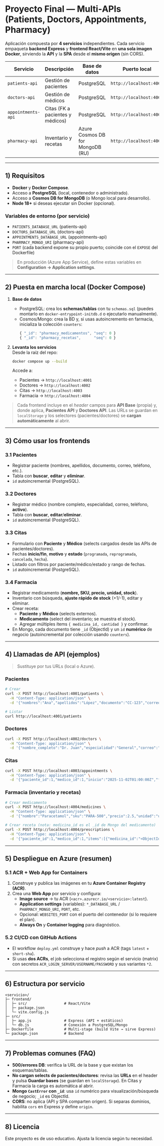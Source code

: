 # Proyecto Final — Multi‑APIs (Patients, Doctors, Appointments, Pharmacy)

Aplicación compuesta por **4 servicios** independientes. Cada servicio empaqueta **backend Express** y **frontend React/Vite** en **una sola imagen Docker**, sirviendo la **API** y la **SPA** desde el **mismo origen** (sin CORS).

| Servicio | Descripción | Base de datos | Puerto local |
|---|---|---|---|
| `patients-api` | Gestión de pacientes | PostgreSQL | `http://localhost:4001` |
| `doctors-api` | Gestión de médicos   | PostgreSQL | `http://localhost:4002` |
| `appointments-api` | Citas (FK a pacientes y médicos) | PostgreSQL | `http://localhost:4003` |
| `pharmacy-api` | Inventario y recetas | Azure Cosmos DB for MongoDB (RU) | `http://localhost:4004` |

---

## 1) Requisitos

- **Docker** y **Docker Compose**.
- Acceso a **PostgreSQL** (local, contenedor o administrado).
- Acceso a **Cosmos DB for MongoDB** (o Mongo local para desarrollo).
- **Node 18+** si deseas ejecutar sin Docker (opcional).

### Variables de entorno (por servicio)
- `PATIENTS_DATABASE_URL` (patients-api)
- `DOCTORS_DATABASE_URL` (doctors-api)
- `APPOINTMENTS_DATABASE_URL` (appointments-api)
- `PHARMACY_MONGO_URI` (pharmacy-api)
- `PORT` (cada backend expone su propio puerto; coincide con el `EXPOSE` del Dockerfile)

> En producción (Azure App Service), define estas variables en **Configuration → Application settings**.

---

## 2) Puesta en marcha local (Docker Compose)

1) **Base de datos**  
   - PostgreSQL: crea los **schemas/tablas** con tu `schemas.sql` (puedes montarlo en `docker-entrypoint-initdb.d` o ejecutarlo manualmente).  
   - Cosmos/Mongo: crea la BD y, si usas autoincremento en farmacia, inicializa la colección `counters`:
     ```js
     { "_id": "pharmacy_medicamentos", "seq": 0 }
     { "_id": "pharmacy_recetas",      "seq": 0 }
     ```

2) **Levanta los servicios**  
   Desde la raíz del repo:
   ```bash
   docker compose up --build
   ```
   Accede a:
   - Pacientes → `http://localhost:4001`
   - Doctores  → `http://localhost:4002`
   - Citas     → `http://localhost:4003`
   - Farmacia  → `http://localhost:4004`

> Cada frontend incluye en el *header* campos para **API Base** (propia) y, donde aplica, **Pacientes API** y **Doctores API**. Las URLs se guardan en `localStorage` y los selectores (pacientes/doctores) se **cargan automáticamente** al abrir.

---

## 3) Cómo usar los frontends

### 3.1 Pacientes
- Registrar paciente (nombres, apellidos, documento, correo, teléfono, etc.).
- Tabla con **buscar**, **editar** y **eliminar**.  
- `id` autoincremental (PostgreSQL).

### 3.2 Doctores
- Registrar médico (nombre completo, especialidad, correo, teléfono, **activo**).
- Tabla con **buscar**, **editar**/**eliminar**.  
- `id` autoincremental (PostgreSQL).

### 3.3 Citas
- Formulario con **Paciente** y **Médico** (selects cargados desde las APIs de pacientes/doctores).
- Fechas **inicio/fin**, **motivo** y **estado** (`programada`, `reprogramada`, `cancelada`, `hecha`).
- Listado con filtros por paciente/médico/estado y rango de fechas.  
- `id` autoincremental (PostgreSQL).

### 3.4 Farmacia
- Registrar medicamento (**nombre, SKU, precio, unidad, stock**).
- Inventario con búsqueda, **ajuste rápido de stock** (+1/-1), editar y eliminar.
- Crear receta:
  - **Paciente** y **Médico** (selects externos).
  - **Medicamento** (select del inventario; se muestra el stock).
  - Agregar múltiples ítems `{ medicina_id, cantidad }` y confirmar.  
- En Mongo, cada documento tiene `_id` (ObjectId) y un `id` **numérico** de negocio (autoincremental por colección usando `counters`).

---

## 4) Llamadas de API (ejemplos)

> Sustituye por tus URLs (local o Azure).

### Pacientes
```bash
# Crear
curl -X POST http://localhost:4001/patients \
  -H "Content-Type: application/json" \
  -d '{"nombres":"Ana","apellidos":"López","documento":"CC-123","correo":"ana@demo.com"}'

# Listar
curl http://localhost:4001/patients
```

### Doctores
```bash
curl -X POST http://localhost:4002/doctors \
  -H "Content-Type: application/json" \
  -d '{"nombre_completo":"Dr. Juan","especialidad":"General","correo":"juan@doctor.com","telefono":"300...","activo":true}'
```

### Citas
```bash
curl -X POST http://localhost:4003/appointments \
  -H "Content-Type: application/json" \
  -d '{"paciente_id":1,"medico_id":1,"inicio":"2025-11-02T01:00:00Z","fin":"2025-11-02T02:00:00Z","motivo":"General","estado":"programada"}'
```

### Farmacia (inventario y recetas)
```bash
# Crear medicamento
curl -X POST http://localhost:4004/medicines \
  -H "Content-Type: application/json" \
  -d '{"nombre":"Paracetamol","sku":"PARA-500","precio":2.5,"unidad":"und","stock":10}'

# Crear receta (nota: medicina_id es el _id de Mongo del medicamento)
curl -X POST http://localhost:4004/prescriptions \
  -H "Content-Type: application/json" \
  -d '{"paciente_id":1,"medico_id":1,"items":[{"medicina_id":"<ObjectId>","cantidad":2}],"notas":"Tomar cada 8h"}'
```

---

## 5) Despliegue en Azure (resumen)

### 5.1 ACR + Web App for Containers
1. Construye y publica las imágenes en tu **Azure Container Registry (ACR)**.  
2. Crea una **Web App** por servicio y configura:
   - **Image source** → tu ACR (`<acr>.azurecr.io/<servicio>:latest`).
   - **Application settings** (variables): `*_DATABASE_URL` / `PHARMACY_MONGO_URI`, `PORT`, etc.
   - Opcional: `WEBSITES_PORT` con el puerto del contenedor (si lo requiere el plan).
   - **Always On** y **Container logging** para diagnóstico.

### 5.2 CI/CD con GitHub Actions
- El workflow `deploy.yml` construye y hace *push* a ACR (tags `latest` + `short-sha`).  
- Si usas **dos ACRs**, el job selecciona el registro según el servicio (matrix) con secretos `ACR_LOGIN_SERVER/USERNAME/PASSWORD` y sus variantes `*2`.

---

## 6) Estructura por servicio

```
<servicio>/
├─ frontend/
│  ├─ src/                 # React/Vite
│  ├─ package.json
│  └─ vite.config.js
├─ src/
│  ├─ app.js               # Express (API + estáticos)
│  └─ db.js                # Conexión a PostgreSQL/Mongo
├─ Dockerfile              # Multi-stage (build Vite → sirve Express)
└─ package.json            # Backend
```

---

## 7) Problemas comunes (FAQ)

- **500/errores DB**: verifica la URL de la base y que existan los esquemas/tablas.
- **No cargan selects de pacientes/doctores**: revisa las **URLs** en el header y pulsa **Guardar bases** (se guardan en `localStorage`). En Citas y Farmacia la carga es automática al abrir.
- **Mongo `CastError` con `_id`**: usa `id` numérico para visualización/búsqueda de negocio; `_id` es ObjectId.
- **CORS**: no aplica (API y SPA comparten origen). Si separas dominios, habilita `cors` en Express y define `origin`.

---

## 8) Licencia

Este proyecto es de uso educativo. Ajusta la licencia según tu necesidad.
